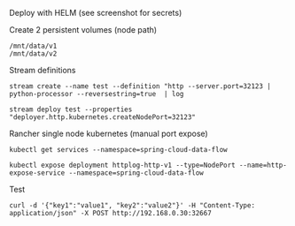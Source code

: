 Deploy with HELM (see screenshot for secrets)


Create 2 persistent volumes (node path)

    /mnt/data/v1
    /mnt/data/v2

Stream definitions

    stream create --name test --definition "http --server.port=32123 | python-processor --reversestring=true  | log
    
    stream deploy test --properties "deployer.http.kubernetes.createNodePort=32123"

Rancher single node kubernetes (manual port expose)

    kubectl get services --namespace=spring-cloud-data-flow
    
    kubectl expose deployment httplog-http-v1 --type=NodePort --name=http-expose-service --namespace=spring-cloud-data-flow
        
Test

    curl -d '{"key1":"value1", "key2":"value2"}' -H "Content-Type: application/json" -X POST http://192.168.0.30:32667
